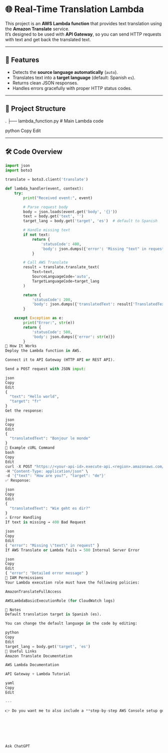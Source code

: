 # 🌐 Real-Time Translation Lambda

This project is an **AWS Lambda function** that provides text translation using the **Amazon Translate** service.  
It’s designed to be used with **API Gateway**, so you can send HTTP requests with text and get back the translated text.

---

## 📌 Features
- Detects the **source language automatically** (`auto`).
- Translates text into a **target language** (default: Spanish `es`).
- Returns clean JSON responses.
- Handles errors gracefully with proper HTTP status codes.

---

## 📂 Project Structure
.
├── lambda_function.py # Main Lambda code

python
Copy
Edit

---

## 🛠️ Code Overview

```python
import json
import boto3

translate = boto3.client('translate')

def lambda_handler(event, context):
    try:
        print("Received event:", event)

        # Parse request body
        body = json.loads(event.get('body', '{}'))
        text = body.get('text', '')
        target_lang = body.get('target', 'es')  # default to Spanish

        # Handle missing text
        if not text:
            return {
                'statusCode': 400,
                'body': json.dumps({'error': 'Missing "text" in request'})
            }

        # Call AWS Translate
        result = translate.translate_text(
            Text=text,
            SourceLanguageCode='auto',
            TargetLanguageCode=target_lang
        )

        return {
            'statusCode': 200,
            'body': json.dumps({'translatedText': result['TranslatedText']})
        }

    except Exception as e:
        print("Error:", str(e))
        return {
            'statusCode': 500,
            'body': json.dumps({'error': str(e)})
        }
🚀 How It Works
Deploy the Lambda function in AWS.

Connect it to API Gateway (HTTP API or REST API).

Send a POST request with JSON input:

json
Copy
Edit
{
  "text": "Hello world",
  "target": "fr"
}
Get the response:

json
Copy
Edit
{
  "translatedText": "Bonjour le monde"
}
📡 Example cURL Command
bash
Copy
Edit
curl -X POST "https://<your-api-id>.execute-api.<region>.amazonaws.com/prod" \
-H "Content-Type: application/json" \
-d '{"text": "How are you?", "target": "de"}'
✅ Response:

json
Copy
Edit
{
  "translatedText": "Wie geht es dir?"
}
⚠️ Error Handling
If text is missing → 400 Bad Request

json
Copy
Edit
{ "error": "Missing \"text\" in request" }
If AWS Translate or Lambda fails → 500 Internal Server Error

json
Copy
Edit
{ "error": "Detailed error message" }
🔑 IAM Permissions
Your Lambda execution role must have the following policies:

AmazonTranslateFullAccess

AWSLambdaBasicExecutionRole (for CloudWatch logs)

📝 Notes
Default translation target is Spanish (es).

You can change the default language in the code by editing:

python
Copy
Edit
target_lang = body.get('target', 'es')
📖 Useful Links
Amazon Translate Documentation

AWS Lambda Documentation

API Gateway + Lambda Tutorial

yaml
Copy
Edit

---

👉 Do you want me to also include a **step-by-step AWS Console setup guide** (IAM role, API Gateway integration, testing) inside the README so it’s beginner-friendly?







Ask ChatGPT
